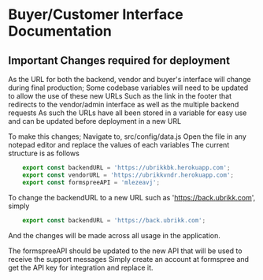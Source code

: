 # Buyer/Customer Interface Documentation

## Important Changes required for deployment

As the URL for both the backend, vendor and buyer's interface will change during final production;
Some codebase variables will need to be updated to allow the use of these new URLs
Such as the link in the footer that redirects to the vendor/admin interface as well as the multiple backend requests
As such the URLs have all been stored in a variable for easy use and can be updated before deployment in a new URL

To make this changes;
Navigate to, src/config/data.js
Open the file in any notepad editor and replace the values of each variables
The current structure is as follows

```js
	export const backendURL = 'https://ubrikkbk.herokuapp.com';
	export const vendorURL = 'https://ubrikkvndr.herokuapp.com';
	export const formspreeAPI = 'mlezeavj';
```

To change the backendURL to a new URL such as 'https://back.ubrikk.com', simply

```js
	export const backendURL = 'https://back.ubrikk.com';
```

And the changes will be made across all usage in the application.

The formspreeAPI should be updated to the new API that will be used to receive the support messages
Simply create an account at formspree and get the API key for integration and replace it.